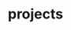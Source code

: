 ---
layout: page
title: projects
permalink: /projects/
description: Photo of me and my girlfriend.
img: /assets/img/album/test1.jpg
---